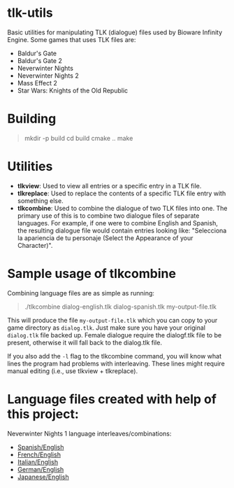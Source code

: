 # tlk-utils
Basic utilities for manipulating TLK (dialogue) files used by Bioware Infinity Engine. Some games that uses TLK files are:

* Baldur's Gate
* Baldur's Gate 2
* Neverwinter Nights
* Neverwinter Nights 2
* Mass Effect 2
* Star Wars: Knights of the Old Republic

# Building

> mkdir -p build
> cd build
> cmake ..
> make

# Utilities

* **tlkview**: Used to view all entries or a specific entry in a TLK file.
* **tlkreplace**: Used to replace the contents of a specific TLK file entry with something else.
* **tlkcombine**: Used to combine the dialogue of two TLK files into one. The primary use of this is to combine two dialogue files of separate languages. For example, if one were to combine English and Spanish, the resulting dialogue file would contain entries looking like: "Selecciona la apariencia de tu personaje (Select the Appearance of your Character)".

# Sample usage of tlkcombine

Combining language files are as simple as running:

> ./tlkcombine dialog-english.tlk dialog-spanish.tlk my-output-file.tlk

This will produce the file `my-output-file.tlk` which you can copy to your game directory as `dialog.tlk`. Just make sure you have your original `dialog.tlk` file backed up. Female dialogue require the dialogf.tlk file to be present, otherwise it will fall back to the dialog.tlk file.

If you also add the `-l` flag to the tlkcombine command, you will know what lines the program had problems with interleaving. These lines might require manual editing (i.e., use tlkview + tlkreplace).

# Language files created with help of this project:

Neverwinter Nights 1 language interleaves/combinations:
* [Spanish/English](https://neverwintervault.org/project/nwn1/other/spanishenglish-interleaved-dialogue-language-learners)
* [French/English](https://neverwintervault.org/project/nwn1/other/frenchenglish-interleaved-dialogue-language-learners)
* [Italian/English](https://neverwintervault.org/project/nwn1/other/italianenglish-interleaved-dialogue-language-learners)
* [German/English](https://neverwintervault.org/project/nwn1/other/germanenglish-interleaved-dialogue-language-learners)
* [Japanese/English](https://neverwintervault.org/project/nwn1/other/japaneseenglish-interleaved-dialogue-language-learners)


